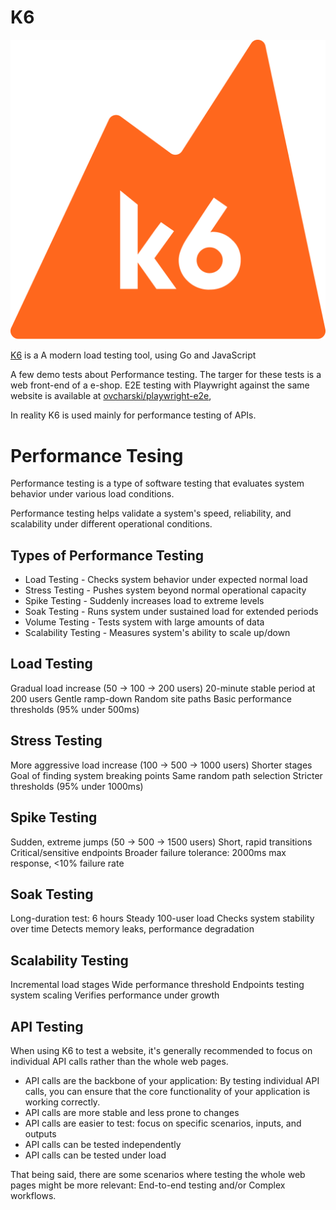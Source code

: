 # K6

[![N|Solid](https://raw.githubusercontent.com/grafana/k6/master/assets/logo.svg)](https://k6.io/)

[K6](https://k6.io/) is a A modern load testing tool, using Go and JavaScript

A few demo tests about Performance testing. The targer for these tests is a web front-end of a e-shop. E2E testing with Playwright against the same website is available at [ovcharski/playwright-e2e](https://github.com/ovcharski/playwright-e2e/),

In reality K6 is used mainly for performance testing of APIs.

# Performance Tesing

Performance testing is a type of software testing that evaluates system behavior under various load conditions.

Performance testing helps validate a system's speed, reliability, and scalability under different operational conditions.

## Types of Performance Testing

- Load Testing - Checks system behavior under expected normal load
- Stress Testing - Pushes system beyond normal operational capacity
- Spike Testing - Suddenly increases load to extreme levels
- Soak Testing - Runs system under sustained load for extended periods
- Volume Testing - Tests system with large amounts of data
- Scalability Testing - Measures system's ability to scale up/down

## Load Testing
Gradual load increase (50 → 100 → 200 users)
20-minute stable period at 200 users
Gentle ramp-down
Random site paths
Basic performance thresholds (95% under 500ms)

## Stress Testing
More aggressive load increase (100 → 500 → 1000 users)
Shorter stages
Goal of finding system breaking points
Same random path selection
Stricter thresholds (95% under 1000ms)

## Spike Testing
Sudden, extreme jumps (50 → 500 → 1500 users)
Short, rapid transitions
Critical/sensitive endpoints
Broader failure tolerance: 2000ms max response, <10% failure rate

## Soak Testing

Long-duration test: 6 hours
Steady 100-user load
Checks system stability over time
Detects memory leaks, performance degradation

## Scalability Testing

Incremental load stages
Wide performance threshold
Endpoints testing system scaling
Verifies performance under growth

## API Testing

When using K6 to test a website, it's generally recommended to focus on individual API calls rather than the whole web pages. 

- API calls are the backbone of your application: By testing individual API calls, you can ensure that the core functionality of your application is working correctly.
- API calls are more stable and less prone to changes
- API calls are easier to test: focus on specific scenarios, inputs, and outputs
- API calls can be tested independently
- API calls can be tested under load

That being said, there are some scenarios where testing the whole web pages might be more relevant: End-to-end testing and/or Complex workflows.


